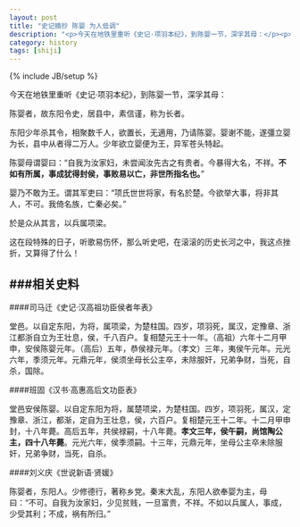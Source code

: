 ```yaml
---
layout: post
title: "史记摘抄 陈婴 为人低调"
description: "<p>今天在地铁里重听《史记·项羽本纪》，到陈婴一节，深孚其母：</p><p>陈婴者，故东阳令史，居县中，素信谨，称为长者。</p><p>东阳少年杀其令，相聚数千人，欲置长，无適用，乃请陈婴。婴谢不能，遂彊立婴为长，县中从者得二万人。少年欲立婴便为王，异军苍头特起。</p><p>陈婴母谓婴曰：自我为汝家妇，未尝闻汝先古之有贵者。今暴得大名，不祥。不如有所属，事成犹得封侯，事败易以亡，非世所指名也。</p><p>婴乃不敢为王。谓其军吏曰：项氏世世将家，有名於楚。今欲举大事，将非其人，不可。我倚名族，亡秦必矣。</p><p>於是众从其言，以兵属项梁。</p>"
category: history
tags: [shiji]
---
```

{% include JB/setup %}

今天在地铁里重听《史记·项羽本纪》，到陈婴一节，深孚其母：

陈婴者，故东阳令史，居县中，素信谨，称为长者。

东阳少年杀其令，相聚数千人，欲置长，无適用，乃请陈婴。婴谢不能，遂彊立婴为长，县中从者得二万人。少年欲立婴便为王，异军苍头特起。

陈婴母谓婴曰：“自我为汝家妇，未尝闻汝先古之有贵者。今暴得大名，不祥。**不如有所属，事成犹得封侯，事败易以亡，非世所指名也。**”

婴乃不敢为王。谓其军吏曰：“项氏世世将家，有名於楚。今欲举大事，将非其人，不可。我倚名族，亡秦必矣。”

於是众从其言，以兵属项梁。

这在段特殊的日子，听歌易伤怀，那么听史吧，在滚滚的历史长河之中，我这点挫折，又算得了什么！

###相关史料
----


####司马迁《史记·汉高祖功臣侯者年表》

堂邑。以自定东阳，为将，属项梁，为楚柱国。四岁，项羽死，属汉，定豫章、浙江都浙自立为王壮息，侯，千八百户。复相楚元王十一年。（高祖）六年十二月甲申，安侯陈婴元年。（高后）五年，恭侯禄元年。（孝文）三年，夷侯午元年。元光六年，季须元年。元鼎元年，侯须坐母长公主卒，未除服奸，兄弟争财，当死，自杀，国除。


####班固《汉书·高惠高后文功臣表》

堂邑安侯陈婴。以自定东阳为将，属楚项梁，为楚柱国。四岁，项羽死，属汉，定豫章、浙江，都渐，定自为王壮息，侯，六百户。复相楚元王十二年。十二月甲申封，十八年薨。高后五年，共侯禄嗣，十八年薨。**孝文三年，侯午嗣，尚馆陶公主，四十八年薨**。元光六年，侯季须嗣。十三年，元鼎元年，坐母公主卒未除服奸，兄弟争财，当死，自杀。

####刘义庆《世说新语·贤媛》

陈婴者，东阳人。少修德行，著称乡党。秦末大乱，东阳人欲奉婴为主，母曰：“不可。自我为汝家妇，少见贫贱，一旦富贵，不祥。不如以兵属人，事成，少受其利；不成，祸有所归。” 
